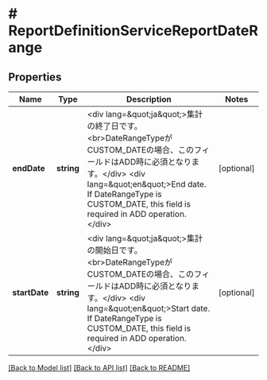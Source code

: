 # # ReportDefinitionServiceReportDateRange

## Properties

Name | Type | Description | Notes
------------ | ------------- | ------------- | -------------
**endDate** | **string** | &lt;div lang&#x3D;\&quot;ja\&quot;&gt;集計の終了日です。&lt;br&gt;DateRangeTypeがCUSTOM_DATEの場合、このフィールドはADD時に必須となります。&lt;/div&gt; &lt;div lang&#x3D;\&quot;en\&quot;&gt;End date.  If DateRangeType is CUSTOM_DATE, this field is required in ADD operation. &lt;/div&gt; | [optional] 
**startDate** | **string** | &lt;div lang&#x3D;\&quot;ja\&quot;&gt;集計の開始日です。&lt;br&gt;DateRangeTypeがCUSTOM_DATEの場合、このフィールドはADD時に必須となります。&lt;/div&gt; &lt;div lang&#x3D;\&quot;en\&quot;&gt;Start date.  If DateRangeType is CUSTOM_DATE, this field is required in ADD operation. &lt;/div&gt; | [optional] 

[[Back to Model list]](../../README.md#documentation-for-models) [[Back to API list]](../../README.md#documentation-for-api-endpoints) [[Back to README]](../../README.md)


